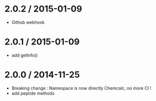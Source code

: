2.0.2 / 2015-01-09
==================

* Github webhook

2.0.1 / 2015-01-09
==================

* add getInfo()

2.0.0 / 2014-11-25
==================

* Breaking change : Namespace is now directly Chemcalc, no more CI !
* add peptide methods
